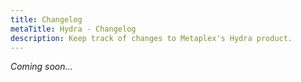 ```yaml
---
title: Changelog
metaTitle: Hydra - Changelog
description: Keep track of changes to Metaplex's Hydra product.
---
```


_Coming soon..._
